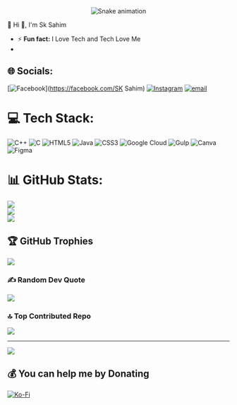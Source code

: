 <!-- Snake Game Repo View -->

<div align="center">
  <img src="https://profile-readme-generator.com/assets/snake.svg" alt="Snake animation" />
</div>

💫 Hi 👋, I'm Sk Sahim

- ⚡ **Fun fact:** I Love Tech and Tech Love Me
- 
## 🌐 Socials:
[![Facebook](https://img.shields.io/badge/Facebook-%231877F2.svg?logo=Facebook&logoColor=white)](https://facebook.com/SK Sahim) [![Instagram](https://img.shields.io/badge/Instagram-%23E4405F.svg?logo=Instagram&logoColor=white)](https://instagram.com/sahim249) [![email](https://img.shields.io/badge/Email-D14836?logo=gmail&logoColor=white)](mailto:sahimsk83@gmail.com) 

# 💻 Tech Stack:
![C++](https://img.shields.io/badge/c++-%2300599C.svg?style=for-the-badge&logo=c%2B%2B&logoColor=white) ![C](https://img.shields.io/badge/c-%2300599C.svg?style=for-the-badge&logo=c&logoColor=white) ![HTML5](https://img.shields.io/badge/html5-%23E34F26.svg?style=for-the-badge&logo=html5&logoColor=white) ![Java](https://img.shields.io/badge/java-%23ED8B00.svg?style=for-the-badge&logo=openjdk&logoColor=white) ![CSS3](https://img.shields.io/badge/css3-%231572B6.svg?style=for-the-badge&logo=css3&logoColor=white) ![Google Cloud](https://img.shields.io/badge/GoogleCloud-%234285F4.svg?style=for-the-badge&logo=google-cloud&logoColor=white) ![Gulp](https://img.shields.io/badge/GULP-%23CF4647.svg?style=for-the-badge&logo=gulp&logoColor=white) ![Canva](https://img.shields.io/badge/Canva-%2300C4CC.svg?style=for-the-badge&logo=Canva&logoColor=white) ![Figma](https://img.shields.io/badge/figma-%23F24E1E.svg?style=for-the-badge&logo=figma&logoColor=white)
# 📊 GitHub Stats:
![](https://github-readme-stats.vercel.app/api?username=sahimsk83-crypto&theme=github_dark&hide_border=false&include_all_commits=true&count_private=false)<br/>
![](https://nirzak-streak-stats.vercel.app/?user=sahimsk83-crypto&theme=github_dark&hide_border=false)<br/>
![](https://github-readme-stats.vercel.app/api/top-langs/?username=sahimsk83-crypto&theme=github_dark&hide_border=false&include_all_commits=true&count_private=false&layout=compact)

## 🏆 GitHub Trophies
![](https://github-profile-trophy.vercel.app/?username=sahimsk83-crypto&theme=radical&no-frame=false&no-bg=true&margin-w=4)

### ✍️ Random Dev Quote
![](https://quotes-github-readme.vercel.app/api?type=horizontal&theme=radical)

### 🔝 Top Contributed Repo
![](https://github-contributor-stats.vercel.app/api?username=sahimsk83-crypto&limit=5&theme=dark&combine_all_yearly_contributions=true)

---
[![](https://visitcount.itsvg.in/api?id=sahimsk83-crypto&icon=0&color=0)](https://visitcount.itsvg.in)

  ## 💰 You can help me by Donating
  [![Ko-Fi](https://img.shields.io/badge/Ko--fi-F16061?style=for-the-badge&logo=ko-fi&logoColor=white)](https://ko-fi.com/ ) 

  
<!-- Proudly created with GPRM ( https://gprm.itsvg.in ) -->
